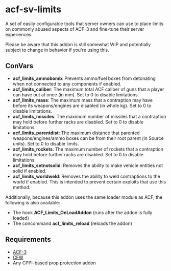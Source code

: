 # acf-sv-limits
A set of easily configurable tools that server owners can use to place limits on commonly abused aspects of ACF-3 and fine-tune their server experiences.

Please be aware that this addon is still somewhat WIP and potentially subject to change in behavior if you're using this.

## ConVars
- **acf_limits_ammobomb**: Prevents ammo/fuel boxes from detonating when not connected to any components if enabled.
- **acf_limits_caliber**: The maximum total ACF caliber of guns that a player can have out at once (in mm). Set to 0 to disable limitations.
- **acf_limits_mass**: The maximum mass that a contraption may have before its weapons/engines are disabled (in whole kg). Set to 0 to disable limitations.
- **acf_limits_missiles**: The maximum number of missiles that a contraption may hold before further racks are disabled. Set to 0 to disable limitations.
- **acf_limits_parentdist**: The maximum distance that parented weapons/engines/ammo boxes can be from their root parent (in Source units). Set to 0 to disable limits.
- **acf_limits_rockets**: The maximum number of rockets that a contraption may hold before further racks are disabled. Set to 0 to disable limitations.
- **acf_limits_setnotsolid**: Removes the ability to make vehicle entities not solid if enabled.
- **acf_limits_worldweld**: Removes the ability to weld contraptions to the world if enabled. This is intended to prevent certain exploits that use this method.

Additionally, because this addon uses the same loader module as ACF, the following is also available:
- The hook **ACF_Limits_OnLoadAddon** (runs after the addon is fully loaded)
- The concommand **acf_limits_reload** (reloads the addon)

## Requirements
- [ACF-3](https://github.com/Stooberton/ACF-3)
- [CFW](https://github.com/Stooberton/CFW)
- Any CPPI-based prop protection addon
